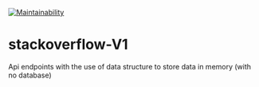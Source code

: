 [![Maintainability](https://api.codeclimate.com/v1/badges/417b95c91d52c4ed7201/maintainability)](https://codeclimate.com/github/mungaiDaniel/stackoverflow-V1/maintainability)

# stackoverflow-V1

Api endpoints with the use of data structure to store data in memory (with no database)
